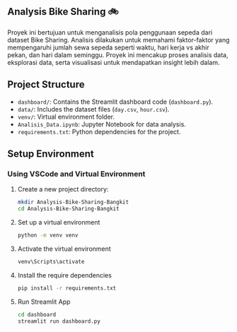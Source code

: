 ## Analysis Bike Sharing 🚲

Proyek ini bertujuan untuk menganalisis pola penggunaan sepeda dari dataset Bike Sharing. 
Analisis dilakukan untuk memahami faktor-faktor yang mempengaruhi jumlah sewa sepeda seperti waktu, hari kerja vs akhir pekan, dan hari dalam seminggu. Proyek ini mencakup proses analisis data, eksplorasi data, serta visualisasi untuk mendapatkan insight lebih dalam.

## Project Structure
- `dashboard/`: Contains the Streamlit dashboard code (`dashboard.py`).
- `data/`: Includes the dataset files (`day.csv`, `hour.csv`).
- `venv/`: Virtual environment folder.
- `Analisis_Data.ipynb`: Jupyter Notebook for data analysis.
- `requirements.txt`: Python dependencies for the project.

## Setup Environment
### Using VSCode and Virtual Environment
1. Create a new project directory:
   ```bash
   mkdir Analysis-Bike-Sharing-Bangkit
   cd Analysis-Bike-Sharing-Bangkit
2. Set up a virtual environment
   ```bash
   python -m venv venv
3. Activate the virtual environment
   ```bash
   venv\Scripts\activate
4. Install the require dependencies
   ```bash
   pip install -r requirements.txt
5. Run Streamlit App
   ```bash
   cd dashboard
   streamlit run dashboard.py